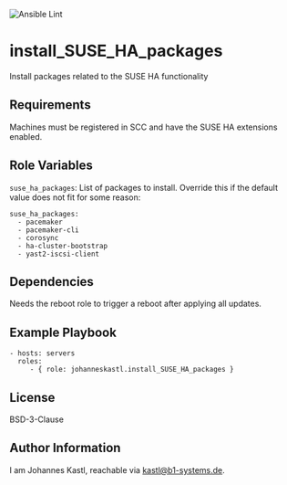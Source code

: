 ![Ansible Lint](https://github.com/johanneskastl/ansible-role-install_SUSE_HA_packages/workflows/Ansible%20Lint/badge.svg)

install_SUSE_HA_packages
=========

Install packages related to the SUSE HA functionality 

Requirements
------------

Machines must be registered in SCC and have the SUSE HA extensions enabled.

Role Variables
--------------

`suse_ha_packages`: List of packages to install. Override this if the default value does not fit for some reason:
```
suse_ha_packages:
  - pacemaker
  - pacemaker-cli 
  - corosync
  - ha-cluster-bootstrap
  - yast2-iscsi-client
```

Dependencies
------------

Needs the reboot role to trigger a reboot after applying all updates.

Example Playbook
----------------

    - hosts: servers
      roles:
         - { role: johanneskastl.install_SUSE_HA_packages }

License
-------

BSD-3-Clause

Author Information
------------------

I am Johannes Kastl, reachable via kastl@b1-systems.de.
